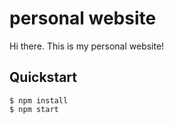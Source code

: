 # personal website

Hi there. This is my personal website!

## Quickstart

	$ npm install
	$ npm start	